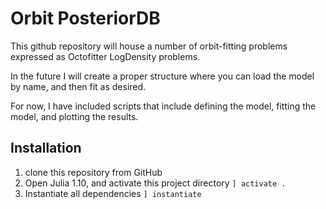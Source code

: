 # Orbit PosteriorDB

This github repository will house a number of orbit-fitting problems expressed as Octofitter LogDensity problems.

In the future I will create a proper structure where you can load the model by name, and then fit as desired.

For now, I have included scripts that include defining the model, fitting the model, and plotting the results.


## Installation
1. clone this repository from GitHub
2. Open Julia 1.10, and activate this project directory `] activate .`
3. Instantiate all dependencies `] instantiate`
